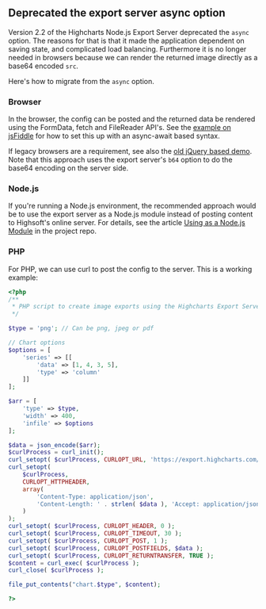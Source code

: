 Deprecated the export server async option
------------------------------------------

Version 2.2 of the Highcharts Node.js Export Server deprecated the `async` option. The reasons for that is that it made the application dependent on saving state, and complicated load balancing. Furthermore it is no longer needed in browsers because we can render the returned image directly as a base64 encoded `src`.

Here's how to migrate from the `async` option.

### Browser

In the browser, the config can be posted and the returned data be rendered using the FormData, fetch and FileReader API's. See the [example on jsFiddle](https://jsfiddle.net/gh/get/library/pure/highcharts/highcharts/tree/main/samples/highcharts/export-data/export-from-config/) for how to set this up with an async-await based syntax.

If legacy browsers are a requirement, see also the [old jQuery based demo](https://jsfiddle.net/gh/get/library/pure/highcharts/highcharts/tree/main/samples/highcharts/export-data/export-post-request/). Note that this approach uses the export server's `b64` option to do the base64 encoding on the server side.

### Node.js

If you're running a Node.js environment, the recommended approach would be to use the export server as a Node.js module instead of posting content to Highsoft's online server. For details, see the article [Using as a Node.js Module](https://github.com/highcharts/node-export-server/blob/master/README.md#using-as-a-nodejs-module) in the project repo.

### PHP

For PHP, we can use curl to post the config to the server. This is a working example:
```php
<?php
/**
 * PHP script to create image exports using the Highcharts Export Server
 */

$type = 'png'; // Can be png, jpeg or pdf

// Chart options
$options = [
    'series' => [[
        'data' => [1, 4, 3, 5],
        'type' => 'column'
    ]]
];

$arr = [
    'type' => $type,
    'width' => 400,
    'infile' => $options
];

$data = json_encode($arr);
$curlProcess = curl_init();
curl_setopt( $curlProcess, CURLOPT_URL, 'https://export.highcharts.com/' );
curl_setopt(
    $curlProcess,
    CURLOPT_HTTPHEADER,
    array(
        'Content-Type: application/json',
        'Content-Length: ' . strlen( $data ), 'Accept: application/json'
    )
);
curl_setopt( $curlProcess, CURLOPT_HEADER, 0 );
curl_setopt( $curlProcess, CURLOPT_TIMEOUT, 30 );
curl_setopt( $curlProcess, CURLOPT_POST, 1 );
curl_setopt( $curlProcess, CURLOPT_POSTFIELDS, $data );
curl_setopt( $curlProcess, CURLOPT_RETURNTRANSFER, TRUE );
$content = curl_exec( $curlProcess );
curl_close( $curlProcess );

file_put_contents("chart.$type", $content);

?>
```